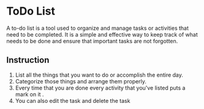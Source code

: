 # ToDo List

A to-do list is a tool used to organize and manage tasks or activities that need to be completed. It is a simple and effective way to keep track of what needs to be done and ensure that important tasks are not forgotten.

## Instruction
1. List all the things that you want to do or  accomplish the entire day.
2. Categorize those things and arrange them properly.
3. Every time that you are done every activity that you've listed puts a mark on it .
4. You can also edit the task and delete the task
